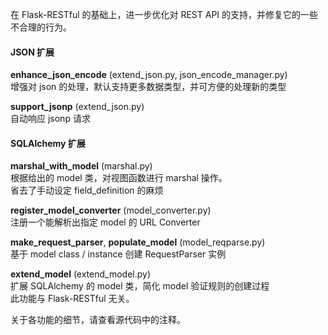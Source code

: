 在 Flask-RESTful 的基础上，进一步优化对 REST API 的支持，并修复它的一些不合理的行为。  

#### JSON 扩展  
**enhance\_json\_encode** (extend\_json.py, json\_encode\_manager.py)  
增强对 json 的处理，默认支持更多数据类型，并可方便的处理新的类型  

**support\_jsonp** (extend\_json.py)  
自动响应 jsonp 请求  


#### SQLAlchemy 扩展  
**marshal\_with\_model** (marshal.py)  
根据给出的 model 类，对视图函数进行 marshal 操作。  
省去了手动设定 field\_definition 的麻烦  

**register\_model\_converter** (model\_converter.py)  
注册一个能解析出指定 model 的 URL Converter  

**make\_request\_parser**, **populate\_model** (model\_reqparse.py)  
基于 model class / instance 创建 RequestParser 实例  

**extend\_model** (extend\_model.py)  
扩展 SQLAlchemy 的 model 类，简化 model 验证规则的创建过程  
此功能与 Flask-RESTful 无关。  


关于各功能的细节，请查看源代码中的注释。  